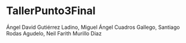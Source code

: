 # TallerPunto3Final 
Ángel David Gutiérrez Ladino,
Miguel Ángel Cuadros Gallego,
Santiago Rodas Agudelo,
Neil Farith Murillo Diaz
